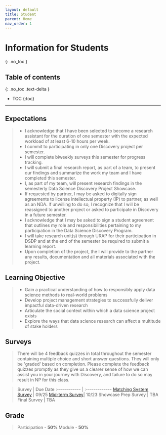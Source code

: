 ```yaml
---
layout: default
title: Student
parent: Home
nav_order: 1
---
```


# **Information for Students**
{: .no_toc }

## Table of contents
{: .no_toc .text-delta }

- TOC
{:toc}

---

## Expectations
   > * I acknowledge that I have been selected to become a research assistant for the duration of one semester with the expected workload of at least 6-10 hours per week.
   > * I commit to participating in only one Discovery project per semester.
   > * I will complete biweekly surveys this semester for progress tracking.
   > * I will submit a final research report, as part of a team, to present our findings and summarize the work my team and I have completed this semester.
   > * I, as part of my team, will present research findings in the semesterly Data Science Discovery Project Showcase.
   > * If requested by partner, I may be asked to digitally sign agreements to license intellectual property (IP) to partner, as well as an NDA. If unwilling to do so, I recognize that I will be reassigned to another project or asked to participate in Discovery in a future semester.  
   > * I acknowledge that I may be asked to sign a student agreement that outlines my role and responsibilities pertaining to my participation in the Data Science Discovery Program.
   > * I will take research unit(s) through URAP for their participation in DSDP and at the end of the semester be required to submit a learning report.
   > * Upon completion of the project, the I will provide to the partner any results, documentation and all materials associated with the project.


## Learning Objective

   > * Gain a practical understanding of how to responsibly apply data science methods to real-world problems
   > * Develop project management strategies to successfully deliver impactful data-driven research
   > * Articulate the social context within which a data science project exists
   > * Explore the ways that data science research can affect a multitude of stake holders  

## Surveys
   > There will be 4 feedback quizzes in total throughout the semester containing multiple choice and short answer questions. They will only be 'graded' based on completion. Please complete the feedback quizzes promptly as they give us a clearer sense of how we can assist you in your journey with Discovery, and failure to do so may result in NP for this class.

   > Survey | Due Date 
   :------------ | :------------- 
   [Matching System Survey](https://docs.google.com/forms/d/e/1FAIpQLSf5ATD6umzMQz_UwO9uIwpqodhE1ksPaIxTfeqEXNJjrreIWQ/viewform) | 09/25 
   [Mid-term Survey](https://bcourses.berkeley.edu/courses/1498320/assignments)| 10/23 
   Showcase Prep Survey | TBA 
   Final Survey | TBA 


## Grade
   > Participation - **50%**
   > Module - **50%**
